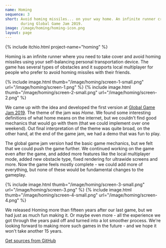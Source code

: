 ```yaml
---
name: Homing
sequence: 3
short: Avoid homing missiles... on your way home. An infinite runner created
       during Global Game Jam 2019.
image: /image/homing/homing-icon.png
layout: page
---
```


{% include itchio.html project-name="homing" %}

Homing is an infinite runner where you need to take cover and avoid homing
missiles using your self-balancing personal transportation device. The game has
several types of obstacles and it supports local multiplayer for people who
prefer to avoid homing missiles with their friends.

<div class="images">
  {% include image.html thumb="/image/homing/screen-1-small.png"
                        url="/image/homing/screen-1.png" %}
  {% include image.html thumb="/image/homing/screen-2-small.png"
                        url="/image/homing/screen-2.png" %}
</div>

We came up with the idea and developed the first version at [Global Game Jam
2019](https://globalgamejam.org/2019/games/homing). The theme of the jam was
_Home_. We found some interesting definitions of what home means on the
internet, but we couldn't find good mechanics that would go with them (that we
could implement over one weekend). Out final interpretation of the theme was
quite broad, on the other hand, at the end of the game jam, we had a demo that
was fun to play.

The global game jam version had the basic game mechanics, but we felt that we
could push the game further. We continued working on the game even after the
game, and added more features like the local multiplayer mode, added new
obstacle type, fixed rendering for ultrawide screens and more. Now the game
feels mostly complete - we could add more of everything, but none of these
would be fundamental changes to the gameplay.
 
<div class="images">
  {% include image.html thumb="/image/homing/screen-3-small.png"
                        url="/image/homing/screen-3.png" %}
  {% include image.html thumb="/image/homing/screen-4-small.png"
                        url="/image/homing/screen-4.png" %}
</div>

We released Homing more than fifteen years after our last game, but we had just
as much fun making it. Or maybe even more - all the experience we got through
the years paid off and turned into a lot smoother process. We're looking
forward to making more such games in the future - and we hope it won't take
another 15 years.

[Get sources from GitHub](https://github.com/trionteam/Homing/)
